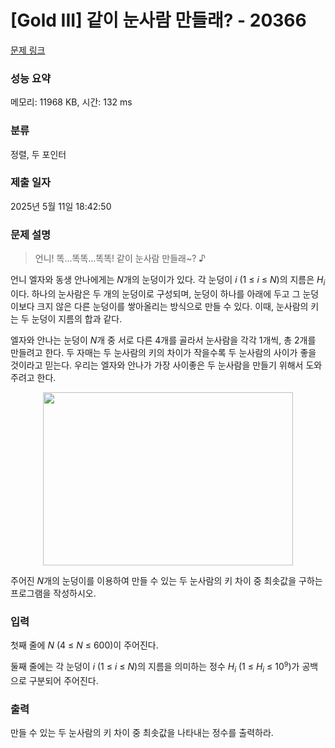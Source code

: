 # [Gold III] 같이 눈사람 만들래? - 20366 

[문제 링크](https://www.acmicpc.net/problem/20366) 

### 성능 요약

메모리: 11968 KB, 시간: 132 ms

### 분류

정렬, 두 포인터

### 제출 일자

2025년 5월 11일 18:42:50

### 문제 설명

<blockquote>
<p>언니! 똑...똑똑...똑똑! 같이 눈사람 만들래~? ♪</p>
</blockquote>

<p>언니 엘자와 동생 안나에게는 <em>N</em>개의 눈덩이가 있다. 각 눈덩이 <em>i</em> (1 ≤ <em>i</em> ≤ <em>N</em>)의 지름은 <em>H<sub>i</sub></em> 이다. 하나의 눈사람은 두 개의 눈덩이로 구성되며, 눈덩이 하나를 아래에 두고 그 눈덩이보다 크지 않은 다른 눈덩이를 쌓아올리는 방식으로 만들 수 있다. 이때, 눈사람의 키는 두 눈덩이 지름의 합과 같다.</p>

<p>엘자와 안나는 눈덩이 <em>N</em>개 중 서로 다른 4개를 골라서 눈사람을 각각 1개씩, 총 2개를 만들려고 한다. 두 자매는 두 눈사람의 키의 차이가 작을수록 두 눈사람의 사이가 좋을 것이라고 믿는다. 우리는 엘자와 안나가 가장 사이좋은 두 눈사람을 만들기 위해서 도와주려고 한다.</p>

<p style="text-align: center;"><img alt="" src="https://upload.acmicpc.net/65c871bd-cf26-4fd7-bda6-91728bbaf742/-/preview/" style="height: 277px; width: 400px;"></p>

<p>주어진 <em>N</em>개의 눈덩이를 이용하여 만들 수 있는 두 눈사람의 키 차이 중 최솟값을 구하는 프로그램을 작성하시오.</p>

### 입력 

 <p>첫째 줄에 <em>N</em> (4 ≤ <em>N</em> ≤ 600)이 주어진다.</p>

<p>둘째 줄에는 각 눈덩이 <em>i</em> (1 ≤ <em>i</em> ≤ <em>N</em>)의 지름을 의미하는 정수 <em>H<sub>i</sub></em> (1 ≤ <em>H<sub>i</sub></em> ≤ 10<sup><span style="font-size: 10.8333px;">9</span></sup>)가 공백으로 구분되어 주어진다.</p>

### 출력 

 <p>만들 수 있는 두 눈사람의 키 차이 중 최솟값을 나타내는 정수를 출력하라.</p>

